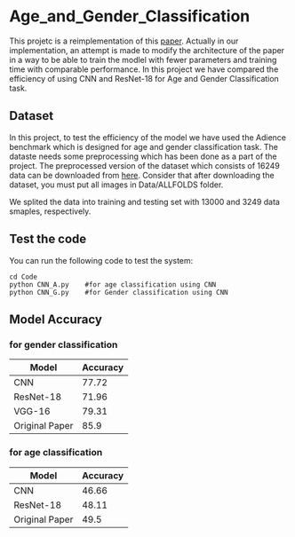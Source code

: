 # Age_and_Gender_Classification

This projetc is a reimplementation of this [paper](https://ieeexplore.ieee.org/document/7301352). Actually in our implementation, an attempt is made to modify the architecture of the paper in a way to be able to train the modlel with fewer parameters and training time with comparable performance. In this project we have compared the efficiency of using CNN and ResNet-18 for Age and Gender Classification task.
 
## Dataset

In this project, to test the efficiency of the model we have used the Adience benchmark which is designed for age and gender classification task. The dataste needs some preprocessing which has been done as a part of the project. The preprocessed version of the dataset which consists of 16249 data can be downloaded from [here](https://drive.google.com/drive/folders/1d0qAw7UvqKhXcu_7I6yTv3mGrxhSLD2Z?usp=sharing
). Consider that after downloading the dataset, you must put all images in Data/ALLFOLDS folder.

We splited the data into training and testing set with 13000 and 3249 data smaples, respectively.

## Test the code

You can run the following code to test the system:
```
cd Code
python CNN_A.py    #for age classification using CNN
python CNN_G.py    #for Gender classification using CNN
```

## Model Accuracy

### for gender classification

| Model  |  Accuracy |
| ------------- | ------------- |
| CNN  | 77.72  |
| ResNet-18  | 71.96  |
| VGG-16  | 79.31  |
| Original Paper  | 85.9  |

### for age classification

| Model  |  Accuracy |
| ------------- | ------------- |
| CNN  | 46.66  |
| ResNet-18  | 48.11  |
| Original Paper  | 49.5  |



